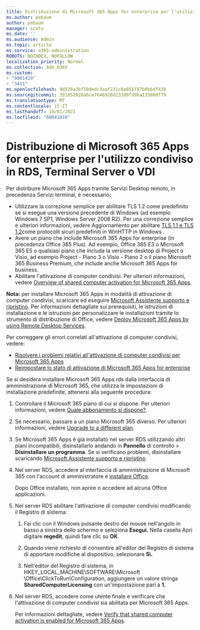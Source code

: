 ```yaml
---
title: Distribuzione di Microsoft 365 Apps for enterprise per l'utilizzo condiviso in RDS, Terminal Server o VDI
ms.author: pebaum
author: pebaum
manager: scotv
ms.date: ''
ms.audience: Admin
ms.topic: article
ms.service: o365-administration
ROBOTS: NOINDEX, NOFOLLOW
localization_priority: Normal
ms.collection: Adm_O365
ms.custom:
- "9001419"
- "3411"
ms.openlocfilehash: 9d928a3bf58dedc3aaf231c8a051f87b0bbdf438
ms.sourcegitcommit: 391052026a6ce7646926d233d0fd9ba135088f79
ms.translationtype: MT
ms.contentlocale: it-IT
ms.lasthandoff: 10/01/2021
ms.locfileid: "60041010"
---
```

# <a name="deploying-microsoft-365-apps-for-enterprise-for-shared-use-on-rds-terminal-server-or-vdi"></a>Distribuzione di Microsoft 365 Apps for enterprise per l'utilizzo condiviso in RDS, Terminal Server o VDI

Per distribuire Microsoft 365 Apps tramite Servizi Desktop remoto, in precedenza Servizi terminal, è necessario:

- Utilizzare la correzione semplice per abilitare TLS 1.2 come predefinito se si esegue una versione precedente di Windows (ad esempio Windows 7 SP1, Windows Server 2008 R2). Per una correzione semplice e ulteriori informazioni, vedere Aggiornamento per abilitare [TLS 1.1 e TLS 1.2](https://support.microsoft.com/en-us/topic/update-to-enable-tls-1-1-and-tls-1-2-as-default-secure-protocols-in-winhttp-in-windows-c4bd73d2-31d7-761e-0178-11268bb10392#bkmk_easy)come protocolli sicuri predefiniti in WinHTTP in Windows . 
- Avere un piano che include Microsoft 365 Apps for enterprise (in precedenza Office 365 Plus). Ad esempio, Office 365 E3 o Microsoft 365 E5 o qualsiasi piano che includa la versione desktop di Project o Visio, ad esempio Project - Piano 3 o Visio - Piano 2 o il piano Microsoft 365 Business Premium, che include anche Microsoft 365 Apps for business.
- Abilitare l'attivazione di computer condivisi. Per ulteriori informazioni, vedere [Overview of shared computer activation for Microsoft 365 Apps](https://docs.microsoft.com/deployoffice/overview-shared-computer-activation).

**Nota:** per installare Microsoft 365 Apps in modalità di attivazione di computer condivisi, scaricare ed eseguire [Microsoft Assistente supporto e ripristino](https://docs.microsoft.com/alchemyinsights/deploy-o365-remotely-to-rds). Per informazioni dettagliate sui prerequisiti, le istruzioni di installazione e le istruzioni per personalizzare le installazioni tramite lo strumento di distribuzione di Office, vedere [Deploy Microsoft 365 Apps by using Remote Desktop Services](https://docs.microsoft.com/deployoffice/deploy-microsoft-365-apps-remote-desktop-services).

Per correggere gli errori correlati all'attivazione di computer condivisi, vedere:

- [Risolvere i problemi relativi all'attivazione di computer condivisi per Microsoft 365 Apps](https://docs.microsoft.com/deployoffice/troubleshoot-shared-computer-activation)
- [Reimpostare lo stato di attivazione di Microsoft 365 Apps for enterprise](https://docs.microsoft.com/office/troubleshoot/activation/reset-office-365-proplus-activation-state)

Se si desidera installare Microsoft 365 Apps rds dalla interfaccia di amministrazione di Microsoft 365, che utilizza le impostazioni di installazione predefinite, attenersi alla seguente procedura:

1. Controllare il Microsoft 365 piano di cui si dispone. Per ulteriori informazioni, vedere [Quale abbonamento si dispone?](https://docs.microsoft.com/microsoft-365/admin/admin-overview/what-subscription-do-i-have).

1. Se necessario, passare a un piano Microsoft 365 diverso. Per ulteriori informazioni, vedere [Upgrade to a different plan](https://docs.microsoft.com/microsoft-365/commerce/subscriptions/upgrade-to-different-plan).

1. Se Microsoft 365 Apps è già installato nel server RDS utilizzando altri piani incompatibili, disinstallarlo andando in **Pannello** di controllo  >  **Disinstallare un programma**. Se si verificano problemi, disinstallare scaricando [Microsoft Assistente supporto e ripristino](https://aka.ms/SARA-OfficeUninstall-Alchemy).

1. Nel server RDS, accedere al interfaccia di amministrazione di Microsoft 365 con l'account di amministratore e [installare Office](https://portal.office.com/OLS/MySoftware.aspx).

   Dopo Office installato, non aprire o accedere ad alcuna Office applicazioni.

1. Nel server RDS abilitare l'attivazione di computer condivisi modificando il Registro di sistema:

   1. Fai clic con il Windows pulsante destro del mouse nell'angolo in basso a sinistra dello schermo e seleziona **Esegui.** Nella casella Apri digitare **regedit**, quindi fare clic su **OK**.

   1. Quando viene richiesto di consentire all'editor del Registro di sistema di apportare modifiche al dispositivo, selezionare **Sì.**

   1. Nell'editor del Registro di sistema, in HKEY_LOCAL_MACHINE\SOFTWARE\Microsoft \Office\ClickToRun\Configuration, aggiungere un valore stringa **SharedComputerLicensing** con un'impostazione pari a **1.**

1. Nel server RDS, accedere come utente finale e verificare che l'attivazione di computer condivisi sia abilitata per Microsoft 365 Apps. 

   Per informazioni dettagliate, vedere [Verify that shared computer activation is enabled for Microsoft 365 Apps](https://docs.microsoft.com/deployoffice/troubleshoot-shared-computer-activation#verify-that-shared-computer-activation-is-enabled-for-microsoft-365-apps).